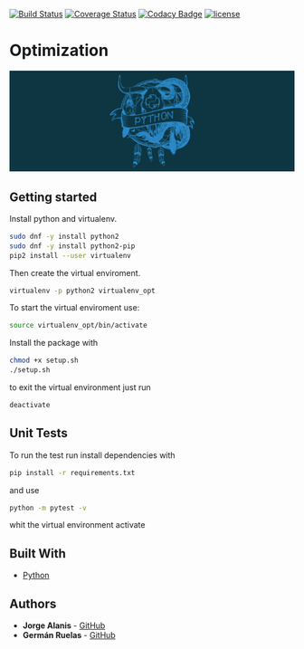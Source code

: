 [![Build Status](https://api.travis-ci.org/lgruelas/Optimization.svg?branch=master)](https://travis-ci.org/lgruelas/Optimization)
[![Coverage Status](https://coveralls.io/repos/github/lgruelas/Optimization/badge.svg?branch=master&service=github)](https://coveralls.io/github/lgruelas/Optimization?branch=master)
[![Codacy Badge](https://api.codacy.com/project/badge/Grade/0427f6cf79164385bcd5c59ba59d0334)](https://app.codacy.com/app/lgruelas/Optimization?utm_source=github.com&utm_medium=referral&utm_content=lgruelas/Optimization&utm_campaign=Badge_Grade_Dashboard)
[![license](https://img.shields.io/badge/licence-GPL--3-blue.svg)](https://github.com/lgruelas/Optimization/blob/master/LICENSE)

# Optimization

![Python master race](assets/python.png?raw=true "python")

## Getting started

Install python and virtualenv.

```bash
sudo dnf -y install python2
sudo dnf -y install python2-pip
pip2 install --user virtualenv
```

Then create the virtual enviroment.

```bash
virtualenv -p python2 virtualenv_opt
```

To start the virtual enviroment use:

```bash
source virtualenv_opt/bin/activate
```

Install the package with 
```bash
chmod +x setup.sh
./setup.sh
```

to exit the virtual environment just run
```bash
deactivate
```

## Unit Tests

To run the test run install dependencies with
```bash
pip install -r requirements.txt 
```
and use
```bash
python -m pytest -v
```
whit the virtual environment activate

## Built With

* [Python](https://www.python.org/downloads/)

## Authors

* **Jorge Alanis** - [GitHub](https://github.com/GeorgeAlanis)
* **Germán Ruelas** - [GitHub](https://github.com/lgruelas)
